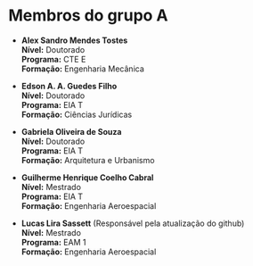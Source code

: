 # Membros do grupo A

- **Alex Sandro Mendes Tostes**  
  **Nível:** Doutorado  
  **Programa:** CTE E  
  **Formação:** Engenharia Mecânica

- **Edson A. A. Guedes Filho**  
  **Nível:** Doutorado  
  **Programa:** EIA T  
  **Formação:** Ciências Jurídicas

- **Gabriela Oliveira de Souza**  
  **Nível:** Doutorado  
  **Programa:** EIA T  
  **Formação:** Arquitetura e Urbanismo

- **Guilherme Henrique Coelho Cabral**  
  **Nível:** Mestrado  
  **Programa:** EIA T  
  **Formação:** Engenharia Aeroespacial

- **Lucas Lira Sassett** (Responsável pela atualização do github)  
  **Nível:** Mestrado  
  **Programa:** EAM 1  
  **Formação:** Engenharia Aeroespacial  
